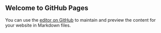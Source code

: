 ## Welcome to GitHub Pages

You can use the [editor on GitHub](https://github.com/rikimatsumoto/rikimatsumoto.github.io/edit/main/README.md) to maintain and preview the content for your website in Markdown files.

